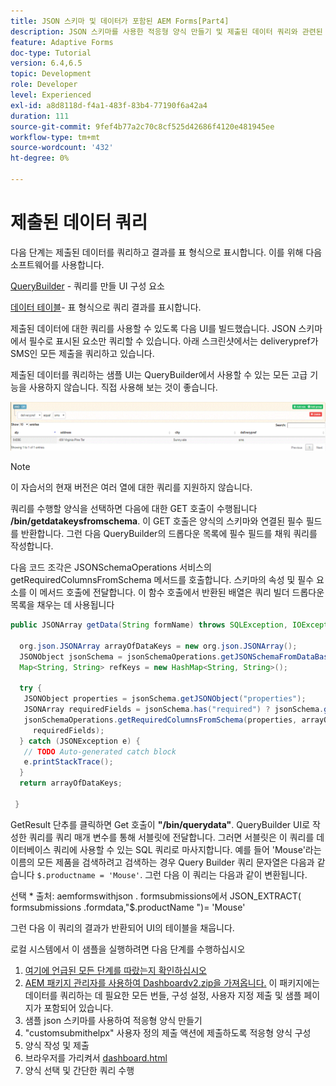 ```yaml
---
title: JSON 스키마 및 데이터가 포함된 AEM Forms[Part4]
description: JSON 스키마를 사용한 적응형 양식 만들기 및 제출된 데이터 쿼리와 관련된 단계를 안내하는 다중 파트 튜토리얼입니다.
feature: Adaptive Forms
doc-type: Tutorial
version: 6.4,6.5
topic: Development
role: Developer
level: Experienced
exl-id: a8d8118d-f4a1-483f-83b4-77190f6a42a4
duration: 111
source-git-commit: 9fef4b77a2c70c8cf525d42686f4120e481945ee
workflow-type: tm+mt
source-wordcount: '432'
ht-degree: 0%

---
```


# 제출된 데이터 쿼리


다음 단계는 제출된 데이터를 쿼리하고 결과를 표 형식으로 표시합니다. 이를 위해 다음 소프트웨어를 사용합니다.

[QueryBuilder](https://querybuilder.js.org/) - 쿼리를 만들 UI 구성 요소

[데이터 테이블](https://datatables.net/)- 표 형식으로 쿼리 결과를 표시합니다.

제출된 데이터에 대한 쿼리를 사용할 수 있도록 다음 UI를 빌드했습니다. JSON 스키마에서 필수로 표시된 요소만 쿼리할 수 있습니다. 아래 스크린샷에서는 deliverypref가 SMS인 모든 제출을 쿼리하고 있습니다.

제출된 데이터를 쿼리하는 샘플 UI는 QueryBuilder에서 사용할 수 있는 모든 고급 기능을 사용하지 않습니다. 직접 사용해 보는 것이 좋습니다.

![querybuilder](assets/querybuilderui.gif)

>[!NOTE]
>
>이 자습서의 현재 버전은 여러 열에 대한 쿼리를 지원하지 않습니다.

쿼리를 수행할 양식을 선택하면 다음에 대한 GET 호출이 수행됩니다 **/bin/getdatakeysfromschema**. 이 GET 호출은 양식의 스키마와 연결된 필수 필드를 반환합니다. 그런 다음 QueryBuilder의 드롭다운 목록에 필수 필드를 채워 쿼리를 작성합니다.

다음 코드 조각은 JSONSchemaOperations 서비스의 getRequiredColumnsFromSchema 메서드를 호출합니다. 스키마의 속성 및 필수 요소를 이 메서드 호출에 전달합니다. 이 함수 호출에서 반환된 배열은 쿼리 빌더 드롭다운 목록을 채우는 데 사용됩니다

```java
public JSONArray getData(String formName) throws SQLException, IOException {

  org.json.JSONArray arrayOfDataKeys = new org.json.JSONArray();
  JSONObject jsonSchema = jsonSchemaOperations.getJSONSchemaFromDataBase(formName);
  Map<String, String> refKeys = new HashMap<String, String>();

  try {
   JSONObject properties = jsonSchema.getJSONObject("properties");
   JSONArray requiredFields = jsonSchema.has("required") ? jsonSchema.getJSONArray("required") : null;
   jsonSchemaOperations.getRequiredColumnsFromSchema(properties, arrayOfDataKeys, "", jsonSchema, refKeys,
     requiredFields);
  } catch (JSONException e) {
   // TODO Auto-generated catch block
   e.printStackTrace();
  }
  return arrayOfDataKeys;

 }
```

GetResult 단추를 클릭하면 Get 호출이 **&quot;/bin/querydata&quot;**. QueryBuilder UI로 작성한 쿼리를 쿼리 매개 변수를 통해 서블릿에 전달합니다. 그러면 서블릿은 이 쿼리를 데이터베이스 쿼리에 사용할 수 있는 SQL 쿼리로 마사지합니다. 예를 들어 &#39;Mouse&#39;라는 이름의 모든 제품을 검색하려고 검색하는 경우 Query Builder 쿼리 문자열은 다음과 같습니다 `$.productname = 'Mouse'`. 그런 다음 이 쿼리는 다음과 같이 변환됩니다.

선택 &#42; 출처: aemformswithjson .  formsubmissions에서 JSON_EXTRACT( formsubmissions .formdata,&quot;$.productName &quot;)= &#39;Mouse&#39;

그런 다음 이 쿼리의 결과가 반환되어 UI의 테이블을 채웁니다.

로컬 시스템에서 이 샘플을 실행하려면 다음 단계를 수행하십시오

1. [여기에 언급된 모든 단계를 따랐는지 확인하십시오](part2.md)
1. [AEM 패키지 관리자를 사용하여 Dashboardv2.zip을 가져옵니다.](assets/dashboardv2.zip) 이 패키지에는 데이터를 쿼리하는 데 필요한 모든 번들, 구성 설정, 사용자 지정 제출 및 샘플 페이지가 포함되어 있습니다.
1. 샘플 json 스키마를 사용하여 적응형 양식 만들기
1. &quot;customsubmithelpx&quot; 사용자 정의 제출 액션에 제출하도록 적응형 양식 구성
1. 양식 작성 및 제출
1. 브라우저를 가리켜서 [dashboard.html](http://localhost:4502/content/AemForms/dashboard.html)
1. 양식 선택 및 간단한 쿼리 수행
